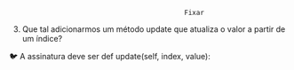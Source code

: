                                                 Fixar

3. Que tal adicionarmos um método update que atualiza o valor a partir de um índice?

🐦 A assinatura deve ser def update(self, index, value):